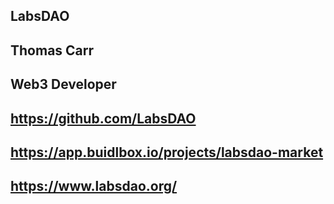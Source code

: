 ## LabsDAO

## Thomas Carr

## 

## Web3 Developer

## https://github.com/LabsDAO

## https://app.buidlbox.io/projects/labsdao-market

## https://www.labsdao.org/
